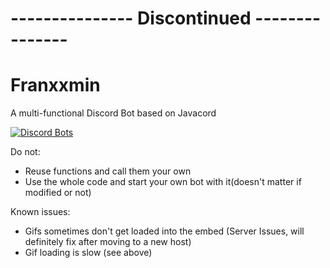 # --------------- Discontinued ---------------
# Franxxmin
A multi-functional Discord Bot based on Javacord

[![Discord Bots](https://top.gg/api/widget/688561837020545080.svg)](https://top.gg/bot/688561837020545080)

Do not:
- Reuse functions and call them your own
- Use the whole code and start your own bot with it(doesn't matter if modified or not)

Known issues:
- Gifs sometimes don't get loaded into the embed (Server Issues, will definitely fix after moving to a new host)
- Gif loading is slow (see above)
